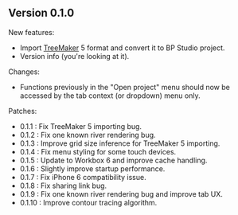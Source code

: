 
## Version 0.1.0

New features:
- Import [TreeMaker](https://langorigami.com/article/treemaker/) 5 format and convert it to BP Studio project.
- Version info (you're looking at it).

Changes:
- Functions previously in the "Open project" menu should now be accessed by the tab context (or dropdown) menu only.

Patches:

- 0.1.1 : Fix TreeMaker 5 importing bug.
- 0.1.2 : Fix one known river rendering bug.
- 0.1.3 : Improve grid size inference for TreeMaker 5 importing.
- 0.1.4 : Fix menu styling for some touch devices.
- 0.1.5 : Update to Workbox 6 and improve cache handling.
- 0.1.6 : Slightly improve startup performance.
- 0.1.7 : Fix iPhone 6 compatibility issue.
- 0.1.8 : Fix sharing link bug.
- 0.1.9 : Fix one known river rendering bug and improve tab UX.
- 0.1.10 : Improve contour tracing algorithm.
